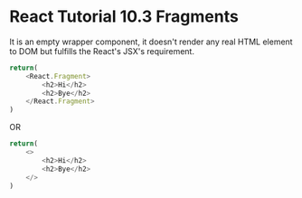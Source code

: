 # React Tutorial 10.3 Fragments

It is an empty wrapper component, it doesn't render any real HTML element to DOM but fulfills the React's JSX's requirement.

```javascript
return(
    <React.Fragment>
        <h2>Hi</h2>
        <h2>Bye</h2>
    </React.Fragment>
)
```

OR

```javascript
return(
    <>
        <h2>Hi</h2>
        <h2>Bye</h2>
    </>
)
```
